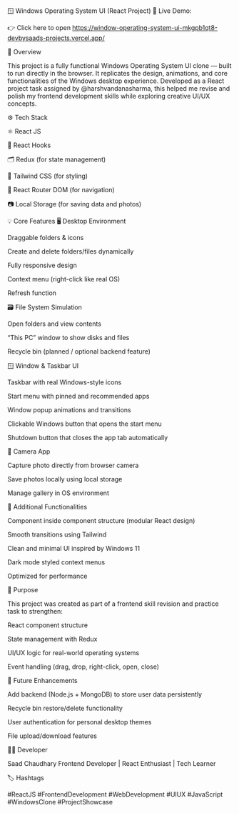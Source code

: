 🪟 Windows Operating System UI (React Project)
🔗 Live Demo:

👉 Click here to open
https://window-operating-system-ui-mkgpb1qt8-devbysaads-projects.vercel.app/

🧠 Overview

This project is a fully functional Windows Operating System UI clone — built to run directly in the browser.
It replicates the design, animations, and core functionalities of the Windows desktop experience.
Developed as a React project task assigned by @harshvandanasharma, this helped me revise and polish my frontend development skills while exploring creative UI/UX concepts.

⚙️ Tech Stack

⚛️ React JS

🧩 React Hooks

🗂 Redux (for state management)

💅 Tailwind CSS (for styling)

🧭 React Router DOM (for navigation)

📷 Local Storage (for saving data and photos)

💡 Core Features
🖥 Desktop Environment

Draggable folders & icons

Create and delete folders/files dynamically

Fully responsive design

Context menu (right-click like real OS)

Refresh function

🗃 File System Simulation

Open folders and view contents

“This PC” window to show disks and files

Recycle bin (planned / optional backend feature)

🪟 Window & Taskbar UI

Taskbar with real Windows-style icons

Start menu with pinned and recommended apps

Window popup animations and transitions

Clickable Windows button that opens the start menu

Shutdown button that closes the app tab automatically

📸 Camera App

Capture photo directly from browser camera

Save photos locally using local storage

Manage gallery in OS environment

🧰 Additional Functionalities

Component inside component structure (modular React design)

Smooth transitions using Tailwind

Clean and minimal UI inspired by Windows 11

Dark mode styled context menus

Optimized for performance

🎯 Purpose

This project was created as part of a frontend skill revision and practice task to strengthen:

React component structure

State management with Redux

UI/UX logic for real-world operating systems

Event handling (drag, drop, right-click, open, close)

🚀 Future Enhancements

Add backend (Node.js + MongoDB) to store user data persistently

Recycle bin restore/delete functionality

User authentication for personal desktop themes

File upload/download features

👨‍💻 Developer

Saad Chaudhary
Frontend Developer | React Enthusiast | Tech Learner

🏷️ Hashtags

#ReactJS #FrontendDevelopment #WebDevelopment #UIUX #JavaScript #WindowsClone #ProjectShowcase
